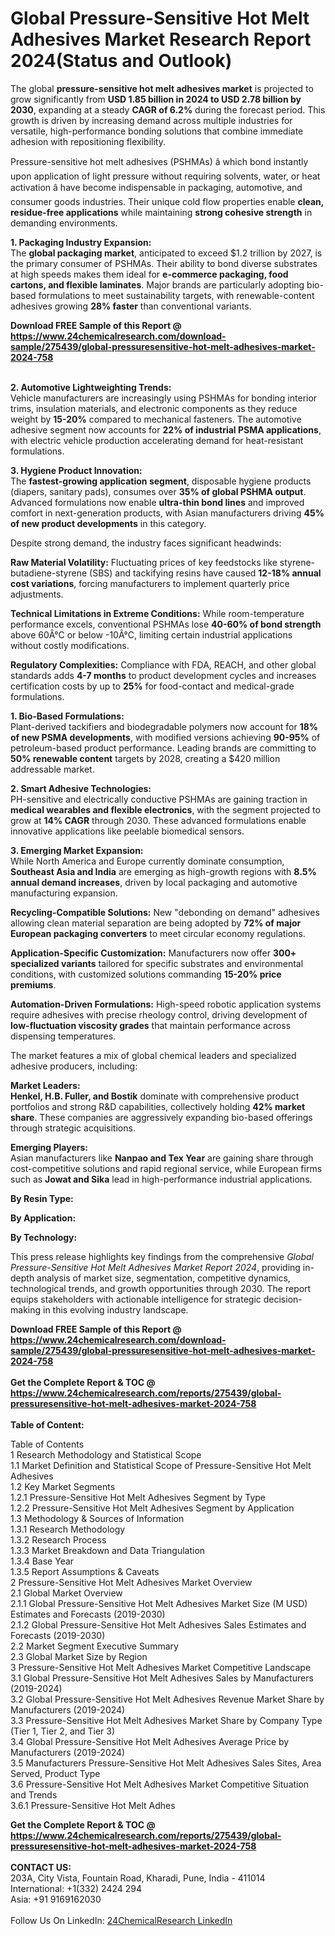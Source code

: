 <h1>Global Pressure-Sensitive Hot Melt Adhesives Market Research Report 2024(Status and Outlook)</h1><p>The global <strong>pressure-sensitive hot melt adhesives market</strong> is projected to grow significantly from <strong>USD 1.85 billion in 2024 to USD 2.78 billion by 2030</strong>, expanding at a steady <strong>CAGR of 6.2%</strong> during the forecast period. This growth is driven by increasing demand across multiple industries for versatile, high-performance bonding solutions that combine immediate adhesion with repositioning flexibility.</p><p>Pressure-sensitive hot melt adhesives (PSHMAs) â which bond instantly upon application of light pressure without requiring solvents, water, or heat activation â have become indispensable in packaging, automotive, and consumer goods industries. Their unique cold flow properties enable <strong>clean, residue-free applications</strong> while maintaining <strong>strong cohesive strength</strong> in demanding environments.</p><p><strong>1. Packaging Industry Expansion:</strong><br>
The <strong>global packaging market</strong>, anticipated to exceed $1.2 trillion by 2027, is the primary consumer of PSHMAs. Their ability to bond diverse substrates at high speeds makes them ideal for <strong>e-commerce packaging, food cartons, and flexible laminates</strong>. Major brands are particularly adopting bio-based formulations to meet sustainability targets, with renewable-content adhesives growing <strong>28% faster</strong> than conventional variants.</p><div><b>Download FREE Sample of this Report @ 
            <a href="https://www.24chemicalresearch.com/download-sample/275439/global-pressuresensitive-hot-melt-adhesives-market-2024-758">
            https://www.24chemicalresearch.com/download-sample/275439/global-pressuresensitive-hot-melt-adhesives-market-2024-758</a></b></div><br><p><strong>2. Automotive Lightweighting Trends:</strong><br>
Vehicle manufacturers are increasingly using PSHMAs for bonding interior trims, insulation materials, and electronic components as they reduce weight by <strong>15-20%</strong> compared to mechanical fasteners. The automotive adhesive segment now accounts for <strong>22% of industrial PSMA applications</strong>, with electric vehicle production accelerating demand for heat-resistant formulations.</p><p><strong>3. Hygiene Product Innovation:</strong><br>
The <strong>fastest-growing application segment</strong>, disposable hygiene products (diapers, sanitary pads), consumes over <strong>35% of global PSHMA output</strong>. Advanced formulations now enable <strong>ultra-thin bond lines</strong> and improved comfort in next-generation products, with Asian manufacturers driving <strong>45% of new product developments</strong> in this category.</p><p>Despite strong demand, the industry faces significant headwinds:</p><p><strong>Raw Material Volatility:</strong> Fluctuating prices of key feedstocks like styrene-butadiene-styrene (SBS) and tackifying resins have caused <strong>12-18% annual cost variations</strong>, forcing manufacturers to implement quarterly price adjustments.</p><p><strong>Technical Limitations in Extreme Conditions:</strong> While room-temperature performance excels, conventional PSHMAs lose <strong>40-60% of bond strength</strong> above 60Â°C or below -10Â°C, limiting certain industrial applications without costly modifications.</p><p><strong>Regulatory Complexities:</strong> Compliance with FDA, REACH, and other global standards adds <strong>4-7 months</strong> to product development cycles and increases certification costs by up to <strong>25%</strong> for food-contact and medical-grade formulations.</p><p><strong>1. Bio-Based Formulations:</strong><br>
Plant-derived tackifiers and biodegradable polymers now account for <strong>18% of new PSMA developments</strong>, with modified versions achieving <strong>90-95%</strong> of petroleum-based product performance. Leading brands are committing to <strong>50% renewable content</strong> targets by 2028, creating a $420 million addressable market.</p><p><strong>2. Smart Adhesive Technologies:</strong><br>
PH-sensitive and electrically conductive PSHMAs are gaining traction in <strong>medical wearables and flexible electronics</strong>, with the segment projected to grow at <strong>14% CAGR</strong> through 2030. These advanced formulations enable innovative applications like peelable biomedical sensors.</p><p><strong>3. Emerging Market Expansion:</strong><br>
While North America and Europe currently dominate consumption, <strong>Southeast Asia and India</strong> are emerging as high-growth regions with <strong>8.5% annual demand increases</strong>, driven by local packaging and automotive manufacturing expansion.</p><p><strong>Recycling-Compatible Solutions:</strong> New "debonding on demand" adhesives allowing clean material separation are being adopted by <strong>72% of major European packaging converters</strong> to meet circular economy regulations.</p><p><strong>Application-Specific Customization:</strong> Manufacturers now offer <strong>300+ specialized variants</strong> tailored for specific substrates and environmental conditions, with customized solutions commanding <strong>15-20% price premiums</strong>.</p><p><strong>Automation-Driven Formulations:</strong> High-speed robotic application systems require adhesives with precise rheology control, driving development of <strong>low-fluctuation viscosity grades</strong> that maintain performance across dispensing temperatures.</p><p>The market features a mix of global chemical leaders and specialized adhesive producers, including:</p><p><strong>Market Leaders:</strong><br>
<strong>Henkel, H.B. Fuller, and Bostik</strong> dominate with comprehensive product portfolios and strong R&amp;D capabilities, collectively holding <strong>42% market share</strong>. These companies are aggressively expanding bio-based offerings through strategic acquisitions.</p><p><strong>Emerging Players:</strong><br>
Asian manufacturers like <strong>Nanpao and Tex Year</strong> are gaining share through cost-competitive solutions and rapid regional service, while European firms such as <strong>Jowat and Sika</strong> lead in high-performance industrial applications.</p><p><strong>By Resin Type:</strong></p><p><strong>By Application:</strong></p><p><strong>By Technology:</strong></p><p>This press release highlights key findings from the comprehensive <em>Global Pressure-Sensitive Hot Melt Adhesives Market Report 2024</em>, providing in-depth analysis of market size, segmentation, competitive dynamics, technological trends, and growth opportunities through 2030. The report equips stakeholders with actionable intelligence for strategic decision-making in this evolving industry landscape.</p><div><b>Download FREE Sample of this Report @ 
            <a href="https://www.24chemicalresearch.com/download-sample/275439/global-pressuresensitive-hot-melt-adhesives-market-2024-758">
            https://www.24chemicalresearch.com/download-sample/275439/global-pressuresensitive-hot-melt-adhesives-market-2024-758</a></b></div><br><div><b>Get the Complete Report & TOC @ 
            <a href="https://www.24chemicalresearch.com/reports/275439/global-pressuresensitive-hot-melt-adhesives-market-2024-758">
            https://www.24chemicalresearch.com/reports/275439/global-pressuresensitive-hot-melt-adhesives-market-2024-758</a></b></div><br>
            <b>Table of Content:</b><p>Table of Contents<br />
1 Research Methodology and Statistical Scope<br />
1.1 Market Definition and Statistical Scope of Pressure-Sensitive Hot Melt Adhesives<br />
1.2 Key Market Segments<br />
1.2.1 Pressure-Sensitive Hot Melt Adhesives Segment by Type<br />
1.2.2 Pressure-Sensitive Hot Melt Adhesives Segment by Application<br />
1.3 Methodology & Sources of Information<br />
1.3.1 Research Methodology<br />
1.3.2 Research Process<br />
1.3.3 Market Breakdown and Data Triangulation<br />
1.3.4 Base Year<br />
1.3.5 Report Assumptions & Caveats<br />
2 Pressure-Sensitive Hot Melt Adhesives Market Overview<br />
2.1 Global Market Overview<br />
2.1.1 Global Pressure-Sensitive Hot Melt Adhesives Market Size (M USD) Estimates and Forecasts (2019-2030)<br />
2.1.2 Global Pressure-Sensitive Hot Melt Adhesives Sales Estimates and Forecasts (2019-2030)<br />
2.2 Market Segment Executive Summary<br />
2.3 Global Market Size by Region<br />
3 Pressure-Sensitive Hot Melt Adhesives Market Competitive Landscape<br />
3.1 Global Pressure-Sensitive Hot Melt Adhesives Sales by Manufacturers (2019-2024)<br />
3.2 Global Pressure-Sensitive Hot Melt Adhesives Revenue Market Share by Manufacturers (2019-2024)<br />
3.3 Pressure-Sensitive Hot Melt Adhesives Market Share by Company Type (Tier 1, Tier 2, and Tier 3)<br />
3.4 Global Pressure-Sensitive Hot Melt Adhesives Average Price by Manufacturers (2019-2024)<br />
3.5 Manufacturers Pressure-Sensitive Hot Melt Adhesives Sales Sites, Area Served, Product Type<br />
3.6 Pressure-Sensitive Hot Melt Adhesives Market Competitive Situation and Trends<br />
3.6.1 Pressure-Sensitive Hot Melt Adhes</p><div><b>Get the Complete Report & TOC @ 
            <a href="https://www.24chemicalresearch.com/reports/275439/global-pressuresensitive-hot-melt-adhesives-market-2024-758">
            https://www.24chemicalresearch.com/reports/275439/global-pressuresensitive-hot-melt-adhesives-market-2024-758</a></b></div><br><b>CONTACT US:</b><br>
            203A, City Vista, Fountain Road, Kharadi, Pune, India - 411014<br>
            International: +1(332) 2424 294<br>
            Asia: +91 9169162030 <br><br>
            Follow Us On LinkedIn: <a href="https://www.linkedin.com/company/24chemicalresearch/">24ChemicalResearch LinkedIn</a>